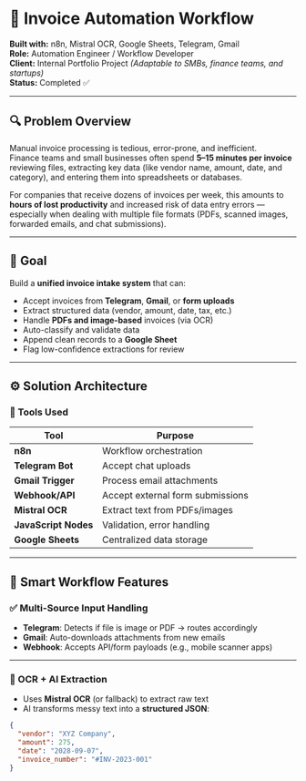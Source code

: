 # 🧾 Invoice Automation Workflow

**Built with:** n8n, Mistral OCR, Google Sheets, Telegram, Gmail  
**Role:** Automation Engineer / Workflow Developer  
**Client:** Internal Portfolio Project *(Adaptable to SMBs, finance teams, and startups)*  
**Status:** Completed ✅  

---

## 🔍 Problem Overview

Manual invoice processing is tedious, error-prone, and inefficient.  
Finance teams and small businesses often spend **5–15 minutes per invoice** reviewing files, extracting key data (like vendor name, amount, date, and category), and entering them into spreadsheets or databases.

For companies that receive dozens of invoices per week, this amounts to **hours of lost productivity** and increased risk of data entry errors — especially when dealing with multiple file formats (PDFs, scanned images, forwarded emails, and chat submissions).

---

## 🎯 Goal

Build a **unified invoice intake system** that can:

- Accept invoices from **Telegram**, **Gmail**, or **form uploads**
- Extract structured data (vendor, amount, date, tax, etc.)
- Handle **PDFs and image-based** invoices (via OCR)
- Auto-classify and validate data
- Append clean records to a **Google Sheet**
- Flag low-confidence extractions for review

---

## ⚙️ Solution Architecture

### 🔧 Tools Used

| Tool           | Purpose                          |
|----------------|----------------------------------|
| **n8n**        | Workflow orchestration           |
| **Telegram Bot** | Accept chat uploads             |
| **Gmail Trigger** | Process email attachments      |
| **Webhook/API** | Accept external form submissions |
| **Mistral OCR** | Extract text from PDFs/images   |
| **JavaScript Nodes** | Validation, error handling |
| **Google Sheets** | Centralized data storage      |

---

## 🧠 Smart Workflow Features

### ✅ Multi-Source Input Handling

- **Telegram**: Detects if file is image or PDF → routes accordingly  
- **Gmail**: Auto-downloads attachments from new emails  
- **Webhook**: Accepts API/form payloads (e.g., mobile scanner apps)  

---

### 📄 OCR + AI Extraction

- Uses **Mistral OCR** (or fallback) to extract raw text  
- AI transforms messy text into a **structured JSON**:

```json
{
  "vendor": "XYZ Company",
  "amount": 275,
  "date": "2028-09-07",
  "invoice_number": "#INV-2023-001"
}
